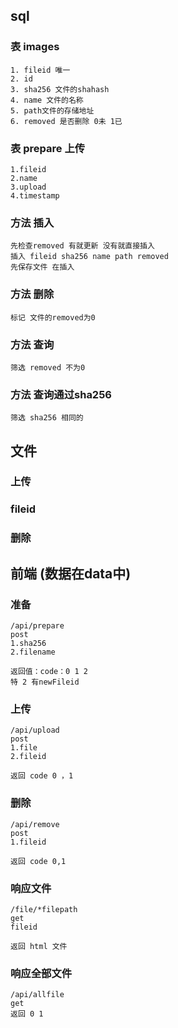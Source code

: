 ## sql
### 表 images
    1. fileid 唯一
    2. id 
    3. sha256 文件的shahash
    4. name 文件的名称
    5. path文件的存储地址
    6. removed 是否删除 0未 1已
### 表 prepare 上传
    1.fileid
    2.name
    3.upload 
    4.timestamp
### 方法 插入
    先检查removed 有就更新 没有就直接插入
    插入 fileid sha256 name path removed
    先保存文件 在插入
### 方法 删除
    标记 文件的removed为0
### 方法 查询
    筛选 removed 不为0
### 方法 查询通过sha256
    筛选 sha256 相同的
## 文件
### 上传
### fileid
### 删除


## 前端 (数据在data中)
### 准备
    /api/prepare
    post
    1.sha256
    2.filename

    返回值：code：0 1 2 
    特 2 有newFileid

### 上传
    /api/upload
    post
    1.file
    2.fileid
    
    返回 code 0 ，1

### 删除
    /api/remove
    post
    1.fileid
     
    返回 code 0,1

### 响应文件
    /file/*filepath
    get
    fileid 

    返回 html 文件

### 响应全部文件
    /api/allfile
    get
    返回 0 1

